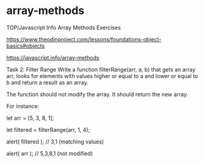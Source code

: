 # array-methods
TOP/Javascript Info Array Methods Exercises 

https://www.theodinproject.com/lessons/foundations-object-basics#objects

https://javascript.info/array-methods


Task 2: Filter Range
Write a function filterRange(arr, a, b) that gets an array arr, looks for elements with values higher or equal to a and lower or equal to b and return a result as an array.

The function should not modify the array. It should return the new array.

For instance:

let arr = [5, 3, 8, 1];

let filtered = filterRange(arr, 1, 4);

alert( filtered ); // 3,1 (matching values)

alert( arr ); // 5,3,8,1 (not modified)
